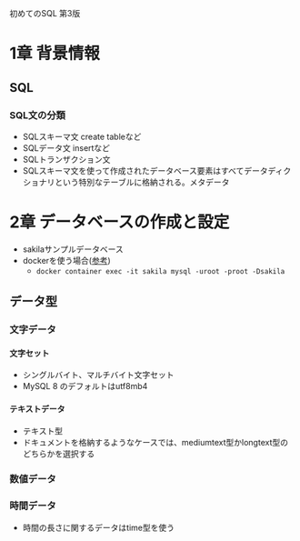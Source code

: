 初めてのSQL 第3版

# 1章 背景情報
## SQL
### SQL文の分類
- SQLスキーマ文 create tableなど
- SQLデータ文 insertなど
- SQLトランザクション文
- SQLスキーマ文を使って作成されたデータベース要素はすべてデータディクショナリという特別なテーブルに格納される。メタデータ

# 2章 データベースの作成と設定
- sakilaサンプルデータベース
- dockerを使う場合([参考](https://qiita.com/okumurakengo/items/727d15e3ab2d22cdb1f8))
  - `docker container exec -it sakila mysql -uroot -proot -Dsakila`

## データ型
### 文字データ
#### 文字セット
- シングルバイト、マルチバイト文字セット
- MySQL 8 のデフォルトはutf8mb4

#### テキストデータ
- テキスト型
- ドキュメントを格納するようなケースでは、mediumtext型かlongtext型のどちらかを選択する

### 数値データ

### 時間データ
- 時間の長さに関するデータはtime型を使う
